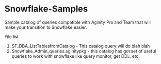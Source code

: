 # Snowflake-Samples
Sample catalog of queries compatible with Aginity Pro and Team that will make your transition to Snowflake easier.




File list

1. SF_DBA_ListTablesfromCatalog - This catalog query will do blah blah
2. Snowflake_Admin_queries.aginitypkg - this catalog has got set of useful queries to work with snowflake like query monitor, get DDL, etc.
